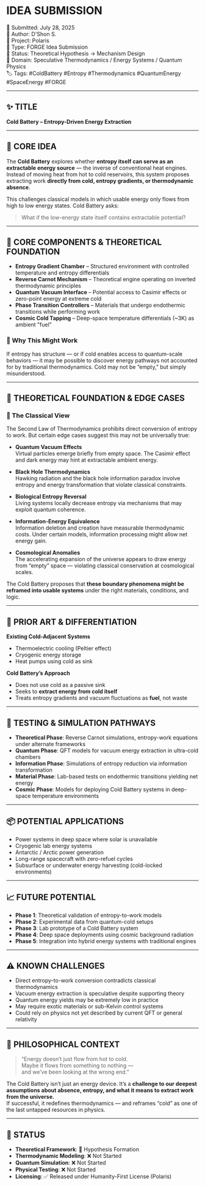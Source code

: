 # IDEA SUBMISSION

📅 Submitted: July 28, 2025  
👤 Author: D'Shon S.  
🧭 Project: Polaris  
🧱 Type: FORGE Idea Submission  
🧪 Status: Theoretical Hypothesis → Mechanism Design  
🧠 Domain: Speculative Thermodynamics / Energy Systems / Quantum Physics  
🏷 Tags: #ColdBattery #Entropy #Thermodynamics #QuantumEnergy #SpaceEnergy #FORGE

---

## ✨ TITLE  
**Cold Battery – Entropy-Driven Energy Extraction**

---

## 🧩 CORE IDEA  

The **Cold Battery** explores whether **entropy itself can serve as an extractable energy source** — the inverse of conventional heat engines. Instead of moving heat from hot to cold reservoirs, this system proposes extracting work **directly from cold, entropy gradients, or thermodynamic absence**.

This challenges classical models in which usable energy only flows from high to low energy states. Cold Battery asks:

> What if the low-energy state itself contains extractable potential?

---

## 🧱 CORE COMPONENTS & THEORETICAL FOUNDATION

- **Entropy Gradient Chamber** – Structured environment with controlled temperature and entropy differentials  
- **Reverse Carnot Mechanism** – Theoretical engine operating on inverted thermodynamic principles  
- **Quantum Vacuum Interface** – Potential access to Casimir effects or zero-point energy at extreme cold  
- **Phase Transition Controllers** – Materials that undergo endothermic transitions while performing work  
- **Cosmic Cold Tapping** – Deep-space temperature differentials (~3K) as ambient "fuel"

### 🔄 Why This Might Work  
If entropy has structure — or if cold enables access to quantum-scale behaviors — it may be possible to discover energy pathways not accounted for by traditional thermodynamics. Cold may not be “empty,” but simply misunderstood.

---

## 🌌 THEORETICAL FOUNDATION & EDGE CASES

### 🚫 The Classical View  
The Second Law of Thermodynamics prohibits direct conversion of entropy to work. But certain edge cases suggest this may not be universally true:

- **Quantum Vacuum Effects**  
  Virtual particles emerge briefly from empty space. The Casimir effect and dark energy may hint at extractable ambient energy.

- **Black Hole Thermodynamics**  
  Hawking radiation and the black hole information paradox involve entropy and energy transformation that violate classical constraints.

- **Biological Entropy Reversal**  
  Living systems locally decrease entropy via mechanisms that may exploit quantum coherence.

- **Information-Energy Equivalence**  
  Information deletion and creation have measurable thermodynamic costs. Under certain models, information processing might allow net energy gain.

- **Cosmological Anomalies**  
  The accelerating expansion of the universe appears to draw energy from “empty” space — violating classical conservation at cosmological scales.

The Cold Battery proposes that **these boundary phenomena might be reframed into usable systems** under the right materials, conditions, and logic.

---

## 🔬 PRIOR ART & DIFFERENTIATION

**Existing Cold-Adjacent Systems**  
- Thermoelectric cooling (Peltier effect)  
- Cryogenic energy storage  
- Heat pumps using cold as sink  

**Cold Battery’s Approach**  
- Does not use cold as a passive sink  
- Seeks to **extract energy from cold itself**  
- Treats entropy gradients and vacuum fluctuations as **fuel**, not waste

---

## 🧪 TESTING & SIMULATION PATHWAYS  

- **Theoretical Phase**: Reverse Carnot simulations, entropy-work equations under alternate frameworks  
- **Quantum Phase**: QFT models for vacuum energy extraction in ultra-cold chambers  
- **Information Phase**: Simulations of entropy reduction via information transformation  
- **Material Phase**: Lab-based tests on endothermic transitions yielding net energy  
- **Cosmic Phase**: Models for deploying Cold Battery systems in deep-space temperature environments

---

## 📦 POTENTIAL APPLICATIONS  

- Power systems in deep space where solar is unavailable  
- Cryogenic lab energy systems  
- Antarctic / Arctic power generation  
- Long-range spacecraft with zero-refuel cycles  
- Subsurface or underwater energy harvesting (cold-locked environments)

---

## 📈 FUTURE POTENTIAL  

- **Phase 1**: Theoretical validation of entropy-to-work models  
- **Phase 2**: Experimental data from quantum-cold setups  
- **Phase 3**: Lab prototype of a Cold Battery system  
- **Phase 4**: Deep space deployments using cosmic background radiation  
- **Phase 5**: Integration into hybrid energy systems with traditional engines

---

## ⚠️ KNOWN CHALLENGES  

- Direct entropy-to-work conversion contradicts classical thermodynamics  
- Vacuum energy extraction is speculative despite supporting theory  
- Quantum energy yields may be extremely low in practice  
- May require exotic materials or sub-Kelvin control systems  
- Could rely on physics not yet described by current QFT or general relativity

---

## 💭 PHILOSOPHICAL CONTEXT  

> “Energy doesn’t just flow from hot to cold.  
> Maybe it flows from something to nothing —  
> and we’ve been looking at the wrong end.”

The Cold Battery isn’t just an energy device. It’s a **challenge to our deepest assumptions about absence, entropy, and what it means to extract work from the universe.**  
If successful, it redefines thermodynamics — and reframes “cold” as one of the last untapped resources in physics.

---

## 🔗 STATUS  

- **Theoretical Framework**: 🔄 Hypothesis Formation  
- **Thermodynamic Modeling**: ❌ Not Started  
- **Quantum Simulation**: ❌ Not Started  
- **Physical Testing**: ❌ Not Started  
- **Licensing**: ✅ Released under Humanity-First License (Polaris)
